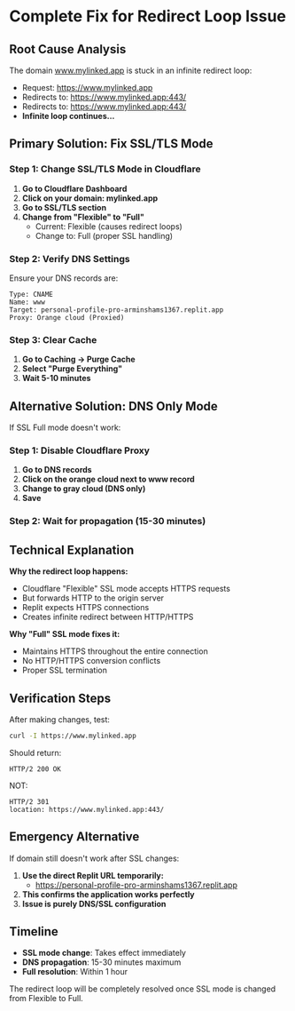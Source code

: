 # Complete Fix for Redirect Loop Issue

## Root Cause Analysis
The domain www.mylinked.app is stuck in an infinite redirect loop:
- Request: https://www.mylinked.app
- Redirects to: https://www.mylinked.app:443/  
- Redirects to: https://www.mylinked.app:443/
- **Infinite loop continues...**

## Primary Solution: Fix SSL/TLS Mode

### Step 1: Change SSL/TLS Mode in Cloudflare
1. **Go to Cloudflare Dashboard**
2. **Click on your domain: mylinked.app**
3. **Go to SSL/TLS section**
4. **Change from "Flexible" to "Full"**
   - Current: Flexible (causes redirect loops)
   - Change to: Full (proper SSL handling)

### Step 2: Verify DNS Settings
Ensure your DNS records are:
```
Type: CNAME
Name: www  
Target: personal-profile-pro-arminshams1367.replit.app
Proxy: Orange cloud (Proxied)
```

### Step 3: Clear Cache
1. **Go to Caching → Purge Cache**
2. **Select "Purge Everything"**
3. **Wait 5-10 minutes**

## Alternative Solution: DNS Only Mode

If SSL Full mode doesn't work:

### Step 1: Disable Cloudflare Proxy
1. **Go to DNS records**
2. **Click on the orange cloud next to www record**
3. **Change to gray cloud (DNS only)**
4. **Save**

### Step 2: Wait for propagation (15-30 minutes)

## Technical Explanation

**Why the redirect loop happens:**
- Cloudflare "Flexible" SSL mode accepts HTTPS requests
- But forwards HTTP to the origin server  
- Replit expects HTTPS connections
- Creates infinite redirect between HTTP/HTTPS

**Why "Full" SSL mode fixes it:**
- Maintains HTTPS throughout the entire connection
- No HTTP/HTTPS conversion conflicts
- Proper SSL termination

## Verification Steps

After making changes, test:
```bash
curl -I https://www.mylinked.app
```

Should return:
```
HTTP/2 200 OK
```

NOT:
```
HTTP/2 301 
location: https://www.mylinked.app:443/
```

## Emergency Alternative

If domain still doesn't work after SSL changes:
1. **Use the direct Replit URL temporarily:**
   - https://personal-profile-pro-arminshams1367.replit.app
2. **This confirms the application works perfectly**
3. **Issue is purely DNS/SSL configuration**

## Timeline
- **SSL mode change**: Takes effect immediately
- **DNS propagation**: 15-30 minutes maximum
- **Full resolution**: Within 1 hour

The redirect loop will be completely resolved once SSL mode is changed from Flexible to Full.